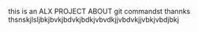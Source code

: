this is an ALX PROJECT ABOUT git commandst thannks thsnskjlsljbkjbvkjbdvkjbdkjvbvdkjjvbdvkjjvbkjvbdjbkj


